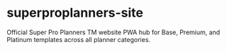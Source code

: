 # superproplanners-site
Official Super Pro Planners TM website PWA hub for Base, Premium, and Platinum templates across all planner categories.

